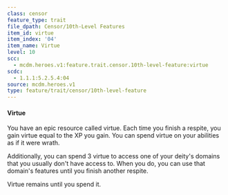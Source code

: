```yaml
---
class: censor
feature_type: trait
file_dpath: Censor/10th-Level Features
item_id: virtue
item_index: '04'
item_name: Virtue
level: 10
scc:
  - mcdm.heroes.v1:feature.trait.censor.10th-level-feature:virtue
scdc:
  - 1.1.1:5.2.5.4:04
source: mcdm.heroes.v1
type: feature/trait/censor/10th-level-feature
---
```


#### Virtue

You have an epic resource called virtue. Each time you finish a respite, you gain virtue equal to the XP you gain. You can spend virtue on your abilities as if it were wrath.

Additionally, you can spend 3 virtue to access one of your deity's domains that you usually don't have access to. When you do, you can use that domain's features until you finish another respite.

Virtue remains until you spend it.
